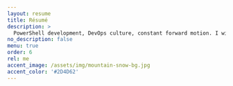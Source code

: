 ```yaml
---
layout: resume
title: Résumé
description: >
  PowerShell development, DevOps culture, constant forward motion. I will never believe that I have learned enough; complacency is death.
no_description: false
menu: true
order: 6
rel: me
accent_image: /assets/img/mountain-snow-bg.jpg
accent_color: '#2D4D62'
---
```

